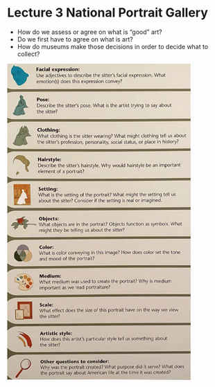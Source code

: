 # Lecture 3 National Portrait Gallery
- How do we assess or agree on what is “good” art?
- Do we first have to agree on what is art?
- How do museums make those decisions in order to decide what to
collect?

![Portrait](./Portrait.jpg "Portrait")